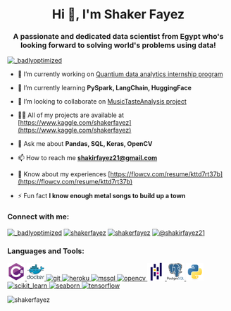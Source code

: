 <h1 align="center">Hi 👋, I'm Shaker Fayez</h1>
<h3 align="center">A passionate and dedicated data scientist from Egypt who's looking forward to solving world's problems using data!</h3>

<p align="left"> <a href="https://twitter.com/_badlyoptimized" target="blank"><img src="https://img.shields.io/twitter/follow/_badlyoptimized?logo=twitter&style=for-the-badge" alt="_badlyoptimized" /></a> </p>

- 🔭 I’m currently working on [Quantium data analytics internship program](https://www.theforage.com/simulations/quantium/data-analytics-rqkb)

- 🌱 I’m currently learning **PySpark, LangChain, HuggingFace**

- 👯 I’m looking to collaborate on [MusicTasteAnalysis project](https://www.kaggle.com/code/shakerfayez/mymusic)

- 👨‍💻 All of my projects are available at [https://www.kaggle.com/shakerfayez](https://www.kaggle.com/shakerfayez)

- 💬 Ask me about **Pandas, SQL, Keras, OpenCV**

- 📫 How to reach me **shakirfayez21@gmail.com**

- 📄 Know about my experiences [https://flowcv.com/resume/kttd7rt37b](https://flowcv.com/resume/kttd7rt37b)

- ⚡ Fun fact **I know enough metal songs to build up a town**

<h3 align="left">Connect with me:</h3>
<p align="left">
<a href="https://twitter.com/_badlyoptimized" target="blank"><img align="center" src="https://raw.githubusercontent.com/rahuldkjain/github-profile-readme-generator/master/src/images/icons/Social/twitter.svg" alt="_badlyoptimized" height="30" width="40" /></a>
<a href="https://linkedin.com/in/shakerfayez" target="blank"><img align="center" src="https://raw.githubusercontent.com/rahuldkjain/github-profile-readme-generator/master/src/images/icons/Social/linked-in-alt.svg" alt="shakerfayez" height="30" width="40" /></a>
<a href="https://kaggle.com/shakerfayez" target="blank"><img align="center" src="https://raw.githubusercontent.com/rahuldkjain/github-profile-readme-generator/master/src/images/icons/Social/kaggle.svg" alt="shakerfayez" height="30" width="40" /></a>
<a href="https://medium.com/@shakirfayez21" target="blank"><img align="center" src="https://raw.githubusercontent.com/rahuldkjain/github-profile-readme-generator/master/src/images/icons/Social/medium.svg" alt="@shakirfayez21" height="30" width="40" /></a>
</p>

<h3 align="left">Languages and Tools:</h3>
<p align="left"> <a href="https://www.w3schools.com/cs/" target="_blank" rel="noreferrer"> <img src="https://raw.githubusercontent.com/devicons/devicon/master/icons/csharp/csharp-original.svg" alt="csharp" width="40" height="40"/> </a> <a href="https://www.docker.com/" target="_blank" rel="noreferrer"> <img src="https://raw.githubusercontent.com/devicons/devicon/master/icons/docker/docker-original-wordmark.svg" alt="docker" width="40" height="40"/> </a> <a href="https://git-scm.com/" target="_blank" rel="noreferrer"> <img src="https://www.vectorlogo.zone/logos/git-scm/git-scm-icon.svg" alt="git" width="40" height="40"/> </a> <a href="https://heroku.com" target="_blank" rel="noreferrer"> <img src="https://www.vectorlogo.zone/logos/heroku/heroku-icon.svg" alt="heroku" width="40" height="40"/> </a> <a href="https://www.microsoft.com/en-us/sql-server" target="_blank" rel="noreferrer"> <img src="https://www.svgrepo.com/show/303229/microsoft-sql-server-logo.svg" alt="mssql" width="40" height="40"/> </a> <a href="https://opencv.org/" target="_blank" rel="noreferrer"> <img src="https://www.vectorlogo.zone/logos/opencv/opencv-icon.svg" alt="opencv" width="40" height="40"/> </a> <a href="https://pandas.pydata.org/" target="_blank" rel="noreferrer"> <img src="https://raw.githubusercontent.com/devicons/devicon/2ae2a900d2f041da66e950e4d48052658d850630/icons/pandas/pandas-original.svg" alt="pandas" width="40" height="40"/> </a> <a href="https://www.postgresql.org" target="_blank" rel="noreferrer"> <img src="https://raw.githubusercontent.com/devicons/devicon/master/icons/postgresql/postgresql-original-wordmark.svg" alt="postgresql" width="40" height="40"/> </a> <a href="https://www.python.org" target="_blank" rel="noreferrer"> <img src="https://raw.githubusercontent.com/devicons/devicon/master/icons/python/python-original.svg" alt="python" width="40" height="40"/> </a> <a href="https://scikit-learn.org/" target="_blank" rel="noreferrer"> <img src="https://upload.wikimedia.org/wikipedia/commons/0/05/Scikit_learn_logo_small.svg" alt="scikit_learn" width="40" height="40"/> </a> <a href="https://seaborn.pydata.org/" target="_blank" rel="noreferrer"> <img src="https://seaborn.pydata.org/_images/logo-mark-lightbg.svg" alt="seaborn" width="40" height="40"/> </a> <a href="https://www.tensorflow.org" target="_blank" rel="noreferrer"> <img src="https://www.vectorlogo.zone/logos/tensorflow/tensorflow-icon.svg" alt="tensorflow" width="40" height="40"/> </a> </p>

<p><img align="center" src="https://github-readme-stats.vercel.app/api/top-langs?username=shakerfayez&show_icons=true&locale=en&layout=compact" alt="shakerfayez" /></p>


